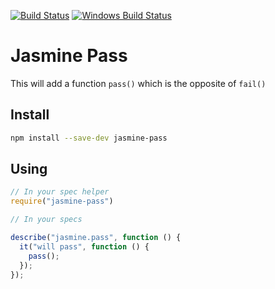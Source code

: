 [![Build Status](https://travis-ci.org/UziTech/jasmine-pass.png)](https://travis-ci.org/UziTech/jasmine-pass)
[![Windows Build Status](https://ci.appveyor.com/api/projects/status/wm617q5u0v139ruw?svg=true)](https://ci.appveyor.com/project/UziTech/jasmine-pass)

# Jasmine Pass

This will add a function `pass()` which is the opposite of `fail()`

## Install

```sh
npm install --save-dev jasmine-pass
```

## Using

```js
// In your spec helper
require("jasmine-pass")

// In your specs

describe("jasmine.pass", function () {
  it("will pass", function () {
    pass();
  });
});
```
